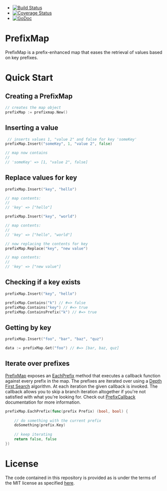 * [![Build Status](https://travis-ci.org/alediaferia/prefixmap.svg?branch=master)](https://travis-ci.org/alediaferia/prefixmap)
* [![Coverage Status](https://coveralls.io/repos/github/alediaferia/prefixmap/badge.svg?branch=master)](https://coveralls.io/github/alediaferia/prefixmap?branch=master)
* [![GoDoc](https://godoc.org/github.com/typeflow/typeflow-go/web?status.png)](https://godoc.org/github.com/typeflow/typeflow-go)

# PrefixMap 
PrefixMap is a prefix-enhanced map that eases the retrieval of values based on key prefixes.

Quick Start
===

Creating a PrefixMap
---
```go
// creates the map object
prefixMap := prefixmap.New()
```

Inserting a value
---
```go
 // inserts values 1, "value 2" and false for key 'someKey'
prefixMap.Insert("someKey", 1, "value 2", false)

// map now contains
//
// 'someKey' => [1, "value 2", false]
```

Replace values for key
---
```go
prefixMap.Insert("key", "hello")

// map contents:
//
// 'key' => ["hello"]

prefixMap.Insert("key", "world")

// map contents:
//
// 'key' => ["hello", "world"]

// now replacing the contents for key
prefixMap.Replace("key", "new value")

// map contents:
//
// 'key' => ["new value"]
```

Checking if a key exists
---
```go
prefixMap.Insert("key", "hello")

prefixMap.Contains("k") // #=> false
prefixMap.Contains("key") // #=> true
prefixMap.ContainsPrefix("k") // #=> true
```

Getting by key
---
```go
prefixMap.Insert("foo", "bar", "baz", "quz")

data := prefixMap.Get("foo") // #=> [bar, baz, quz]
```

Iterate over prefixes
---

[PrefixMap](https://godoc.org/github.com/typeflow/prefixmap) exposes an [EachPrefix](https://godoc.org/github.com/typeflow/prefixmap#PrefixMap.EachPrefix) 
method that executes a callback function against every prefix in the map. 
The prefixes are iterated over using a [Depth First Search](https://en.wikipedia.org/wiki/Depth-first_search)
algorithm. At each iteration the given callback is invoked. The callback allows you to skip a branch
iteration altogether if you're not satisfied with what you're looking for.
Check out [PrefixCallback](https://godoc.org/github.com/typeflow/prefixmap#PrefixCallback) documentation for more information.

```go
prefixMap.EachPrefix(func(prefix Prefix) (bool, bool) {
    
    // do something with the current prefix
    doSomething(prefix.Key)
    
    // keep iterating
    return false, false
})
```

License
===

The code contained in this repository is provided as is under the terms of the MIT license as specified [here](/LICENSE).
